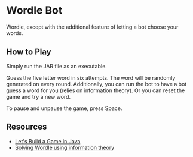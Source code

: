 # Wordle Bot
Wordle, except with the additional feature of letting a bot choose your words.

## How to Play

Simply run the JAR file as an executable.

Guess the five letter word in six attempts. The word will be randomly generated on every round. Additionally, you can run the bot to have a bot guess a word for you (relies on information theory). Or you can reset the game and try a new word.

To pause and unpause the game, press Space.

## Resources
- [Let's Build a Game in Java](https://www.youtube.com/playlist?list=PLWms45O3n--6TvZmtFHaCWRZwEqnz2MHa)
- [Solving Wordle using information theory](https://www.youtube.com/watch?v=v68zYyaEmEA)
